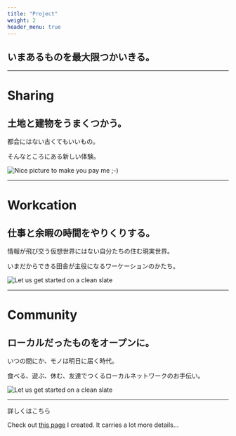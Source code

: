 ```yaml
---
title: "Project"
weight: 2
header_menu: true
---
```


## いまあるものを最大限つかいきる。

---

# Sharing

## 土地と建物をうまくつかう。

都会にはない古くてもいいもの。

そんなところにある新しい体験。

![Nice picture to make you pay me ;-)](images/sharing.jpg)

---

# Workcation

## 仕事と余暇の時間をやりくりする。

情報が飛び交う仮想世界にはない自分たちの住む現実世界。

いまだからできる田舎が主役になるワーケーションのかたち。

![Let us get started on a clean slate](images/workcation.jpg)

---

# Community

## ローカルだったものをオープンに。

いつの間にか、モノは明日に届く時代。

食べる、遊ぶ、休む、友達でつくるローカルネットワークのお手伝い。


![Let us get started on a clean slate](images/community.jpg)

---


詳しくはこちら

Check out [this page](services) I created. It carries a lot more details...
